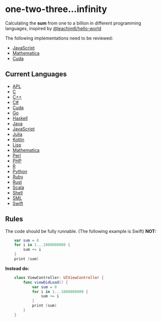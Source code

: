 # one-two-three...infinity

Calculating the **sum** from one to a billion in different programming languages, inspired by [@leachim6/hello-world](https://github.com/leachim6/hello-world)

The following implementations need to be reviewed:
+ [JavaScript](sum.js)
+ [Mathematica](sum.m)
+ [Cuda](sum.cu)

## Current Languages
- [APL](sum.apl)
- [C](sum.c)
- [C++](sum.cpp)
- [C#](sum.cs)
- [Cuda](sum.cu)
- [Go](sum.go)
- [Haskell](sum.hs)
- [Java](sum.java)
- [JavaScript](sum.js)
- [Julia](sum.jl)
- [Kotlin](sum.kt)
- [Lisp](sum.lisp)
- [Mathematica](sum.m)
- [Perl](sum.pl)
- [PHP](sum.php)
- [R](sum.r)
- [Python](sum.py)
- [Ruby](sum.rb)
- [Rust](sum.rs)
- [Scala](sum.scala)
- [Shell](sum.sh)
- [SML](sum.sml)
- [Swift](sum.swift)

## Rules
The code should be fully runnable. (The following example is Swift) **NOT:**

```swift
    var sum = 0
    for i in 1...1000000000 {
		sum += i
	}
	print (sum)
```

**Instead do:**

```swift
    class ViewController: UIViewController {
        func viewDidLoad() {
        	var sum = 0
            for i in 1...1000000000 {
            	sum += i
            }
            print (sum)
        }
    }
```
